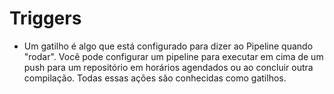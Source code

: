 # Triggers
- Um gatilho é algo que está configurado para dizer ao Pipeline quando "rodar".
 Você pode configurar um pipeline para executar em cima de um push para um repositório em horários agendados ou ao concluir outra compilação.
 Todas essas ações são conhecidas como gatilhos.‎
